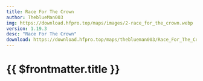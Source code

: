 ```yaml
---
title: Race For The Crown
author: TheblueMan003
img: https://download.hfpro.top/maps/images/2-race_for_the_crown.webp
version: 1.19.3
desc: "Race For The Crown"
download: https://download.hfpro.top/maps/theblueman003/Race_For_The_Crown.zip
---
```


# {{ $frontmatter.title }}
